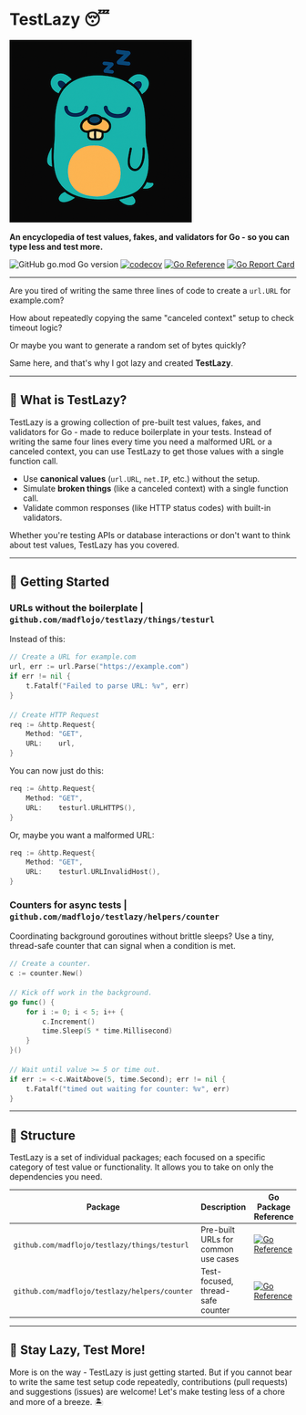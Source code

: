 # TestLazy 😴

![TestLazy Logo](/docs/img/testlazy.png)

**An encyclopedia of test values, fakes, and validators for Go - so you can type less and test more.**

![GitHub go.mod Go version](https://img.shields.io/github/go-mod/go-version/madflojo/testlazy)
[![codecov](https://codecov.io/gh/madflojo/testlazy/branch/main/graph/badge.svg?token=0TTTEWHLVN)](https://codecov.io/gh/madflojo/testlazy)
[![Go Reference](https://pkg.go.dev/badge/github.com/madflojo/testlazy.svg)](https://pkg.go.dev/github.com/madflojo/testlazy)
[![Go Report Card](https://goreportcard.com/badge/github.com/madflojo/testlazy)](https://goreportcard.com/report/github.com/madflojo/testlazy)

---

Are you tired of writing the same three lines of code to create a `url.URL` for example.com?

How about repeatedly copying the same "canceled context" setup to check timeout logic?

Or maybe you want to generate a random set of bytes quickly?

Same here, and that's why I got lazy and created **TestLazy**.

---

## 🧪 What is TestLazy?

TestLazy is a growing collection of pre-built test values, fakes, and validators for Go - made to reduce boilerplate in your tests.
Instead of writing the same four lines every time you need a malformed URL or a canceled context, you can use TestLazy to get those values with a single function call.

- Use **canonical values** (`url.URL`, `net.IP`, etc.) without the setup.
- Simulate **broken things** (like a canceled context) with a single function call.
- Validate common responses (like HTTP status codes) with built-in validators.

Whether you're testing APIs or database interactions or don't want to think about test values, TestLazy has you covered.

---

## 🚀 Getting Started

### URLs without the boilerplate | `github.com/madflojo/testlazy/things/testurl`

Instead of this:

```go
// Create a URL for example.com
url, err := url.Parse("https://example.com")
if err != nil {
    t.Fatalf("Failed to parse URL: %v", err)
}

// Create HTTP Request
req := &http.Request{
    Method: "GET",
    URL:    url,
}
```

You can now just do this:

```go
req := &http.Request{
    Method: "GET",
    URL:    testurl.URLHTTPS(),
}
```

Or, maybe you want a malformed URL:

```go
req := &http.Request{
    Method: "GET",
    URL:    testurl.URLInvalidHost(),
}
```

### Counters for async tests | `github.com/madflojo/testlazy/helpers/counter`

Coordinating background goroutines without brittle sleeps? Use a tiny, thread-safe counter that can signal when a condition is met.

```go
// Create a counter.
c := counter.New()

// Kick off work in the background.
go func() {
    for i := 0; i < 5; i++ {
        c.Increment()
        time.Sleep(5 * time.Millisecond)
    }
}()

// Wait until value >= 5 or time out.
if err := <-c.WaitAbove(5, time.Second); err != nil {
    t.Fatalf("timed out waiting for counter: %v", err)
}
```

---

## 🧱 Structure

TestLazy is a set of individual packages; each focused on a specific category of test value or functionality.
It allows you to take on only the dependencies you need.

| Package | Description | Go Package Reference |
|---------|-------------|----------------------|
| `github.com/madflojo/testlazy/things/testurl` | Pre-built URLs for common use cases | [![Go Reference](https://pkg.go.dev/badge/github.com/madflojo/testlazy/things/testurl.svg)](https://pkg.go.dev/github.com/madflojo/testlazy/things/testurl) |
| `github.com/madflojo/testlazy/helpers/counter` | Test-focused, thread-safe counter | [![Go Reference](https://pkg.go.dev/badge/github.com/madflojo/testlazy/helpers/counter.svg)](https://pkg.go.dev/github.com/madflojo/testlazy/helpers/counter) |

---

## 🦥 Stay Lazy, Test More!

More is on the way - TestLazy is just getting started.
But if you cannot bear to write the same test setup code repeatedly, contributions (pull requests) and suggestions (issues) are welcome!
Let's make testing less of a chore and more of a breeze. 🏝️
